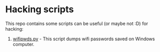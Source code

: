 # Hacking scripts

This repo contains some scripts can be useful (or maybe not :D) for hacking:

 1. [wifipwds.py](https://github.com/nogag94/some-hacking-scripts/blob/master/wifipwds.py) - This script dumps wifi passwords saved on Windows computer.
